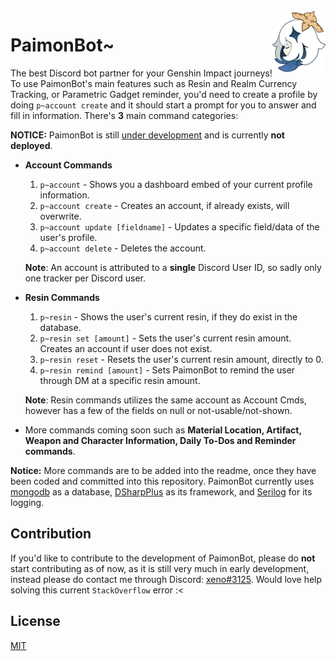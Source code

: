 <img src="PaimonBot/Resources/Images/Icon_Paimon.jpg" align="right" width="85px"/>

# PaimonBot~
The best Discord bot partner for your Genshin Impact journeys! To use PaimonBot's  main features such as Resin and Realm Currency Tracking, or Parametric Gadget reminder, you'd need to create a profile by doing `p~account create` and it should start a prompt for you to answer and fill in information. There's **3** main command categories:

**NOTICE:** PaimonBot is still <span style="text-decoration: underline">under development</span> and is currently **not deployed**.

* **Account Commands**
    1. `p~account` - Shows you a dashboard embed of your current profile information.
    2. `p~account create` - Creates an account, if already exists, will overwrite.
    3. `p~account update [fieldname]` - Updates a specific field/data of the user's profile.
    4. `p~account delete` - Deletes the account.

   **Note**: An account is attributed to a **single** Discord User ID, so sadly only one tracker per Discord user.
* **Resin Commands**
    1. `p~resin` - Shows the user's current resin, if they do exist in the database.
    2. `p~resin set [amount]` - Sets the user's current resin amount. Creates an account if user does not exist.
    3. `p~resin reset` - Resets the user's current resin amount, directly to 0.
    4. `p~resin remind [amount]` - Sets PaimonBot to remind the user through DM at a specific resin amount.

   **Note**: Resin commands utilizes the same account as Account Cmds, however has a few of the fields on null or not-usable/not-shown.
* More commands coming soon such as **Material Location, Artifact, Weapon and Character Information, Daily To-Dos and Reminder commands**. 

**Notice:** More commands are to be added into the readme, once they have been coded and committed into this repository. PaimonBot currently uses [mongodb](https://www.mongodb.com/) as a database, [DSharpPlus](https://dsharpplus.github.io/) as its framework, and [Serilog](https://serilog.net/) for its logging.

## Contribution
If you'd like to contribute to the development of PaimonBot, please do **not** start contributing as of now, as it is still very much in early development, instead please do contact me through Discord: [xeno#3125](https://discord.com/users/574558925224017920). 
Would love help solving this current `StackOverflow` error :<

## License
[MIT](https://choosealicense.com/licenses/mit/)

